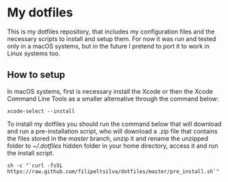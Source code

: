 # My dotfiles

This is my dotfiles repository, that includes my configuration files and the necessary scripts to install and setup them. For now it was run and tested only in a macOS systems, but in the future I pretend to port it to work in Linux systems too.

## How to setup

In macOS systems, first is necessary install the Xcode or then the Xcode Command Line Tools as a smaller alternative through the command below:

```shell
xcode-select --install
```

To install my dotfiles you should run the command below that will download and run a pre-installation script, who will download a .zip file that contains the files stored in the _master_ branch, unzip it and rename the unzipped folder to _~/.dotfiles_ hidden folder in your home directory, access it and run the install script.

```shell
sh -c "`curl -fsSL https://raw.github.com/filipeltsilva/dotfiles/master/pre_install.sh`"
```
